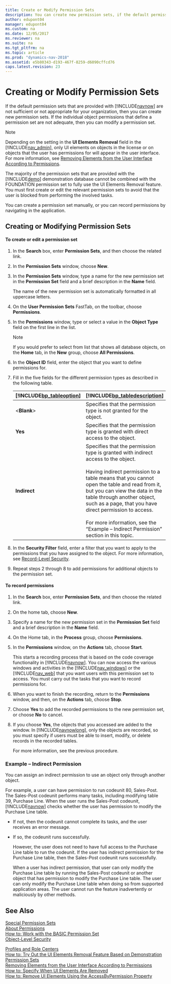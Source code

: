 ```yaml
---
title: Create or Modify Permission Sets
description: You can create new permission sets, if the default permission set provided with Dynamics NAV are not sufficient or appropriate for your organization. 
author: edupont04
manager: edupont04
ms.custom: na
ms.date: 12/05/2017
ms.reviewer: na
ms.suite: na
ms.tgt_pltfrm: na
ms.topic: article
ms.prod: "dynamics-nav-2018"
ms.assetid: e5b80343-d193-467f-8259-d6090cffcd76
caps.latest.revision: 23
---
```

# Creating or Modify Permission Sets
If the default permission sets that are provided with [!INCLUDE[navnow](includes/navnow_md.md)] are not sufficient or not appropriate for your organization, then you can create new permission sets. If the individual object permissions that define a permission set are not adequate, then you can modify a permission set.  

> [!NOTE]  
>  Depending on the setting in the **UI Elements Removal** field in the [!INCLUDE[nav_admin](includes/nav_admin_md.md)], only UI elements on objects in the license or on objects that the user has permissions for will appear in the user interface. For more information, see [Removing Elements from the User Interface According to Permissions](Removing-Elements-from-the-User-Interface-According-to-Permissions.md).  
>   
>  The majority of the permission sets that are provided with the [!INCLUDE[demo](includes/demo_md.md)] demonstration database cannot be combined with the FOUNDATION permission set to fully use the UI Elements Removal feature. You must first create or edit the relevant permission sets to avoid that the user is blocked from performing the involved tasks.  

 You can create a permission set manually, or you can record permissions by navigating in the application.  

## Creating or Modifying Permission Sets  

#### To create or edit a permission set  

1.  In the **Search** box, enter **Permission Sets**, and then choose the related link.  

2.  In the **Permission Sets** window, choose **New**.  

3.  In the **Permission Sets** window, type a name for the new permission set in the **Permission Set** field and a brief description in the **Name** field.  

     The name of the new permission set is automatically formatted in all uppercase letters.  

4.  On the **User Permission Sets** FastTab, on the toolbar, choose **Permissions**.  

5.  In the **Permissions** window, type or select a value in the **Object Type** field on the first line in the list.  

    > [!NOTE]  
    >  If you would prefer to select from list that shows all database objects, on the **Home** tab, in the **New** group, choose **All Permissions**.  

6.  In the **Object ID** field, enter the object that you want to define permissions for.  

7.  Fill in the five fields for the different permission types as described in the following table.  

    |[!INCLUDE[bp_tableoption](includes/bp_tableoption_md.md)]|[!INCLUDE[bp_tabledescription](includes/bp_tabledescription_md.md)]|  
    |----------------------------------|---------------------------------------|  
    |\<**Blank**>|Specifies that the permission type is not granted for the object.|  
    |**Yes**|Specifies that the permission type is granted with direct access to the object.|  
    |**Indirect**|Specifies that the permission type is granted with indirect access to the object.<br /><br /> Having indirect permission to a table means that you cannot open the table and read from it, but you can view the data in the table through another object, such as a page, that you have direct permission to access.<br /><br /> For more information, see the “Example – Indirect Permission” section in this topic.|  

8.  In the **Security Filter** field, enter a filter that you want to apply to the permissions that you have assigned to the object. For more information, see [Record-Level Security](Record-Level-Security.md).  

9. Repeat steps 2 through 8 to add permissions for additional objects to the permission set.  

#### To record permissions  

1.  In the **Search** box, enter **Permission Sets**, and then choose the related link.  

2.  On the home tab, choose **New**.  

3.  Specify a name for the new permission set in the **Permission Set** field and a brief description in the **Name** field.  

4.  On the Home tab, in the **Process** group, choose **Permissions**.  

5.  In the **Permissions** window, on the **Actions** tab, choose **Start**.  

     This starts a recording process that is based on the code coverage functionality in [!INCLUDE[navnow](includes/navnow_md.md)]. You can now access the various windows and activities in the [!INCLUDE[nav_windows](includes/nav_windows_md.md)] or the [!INCLUDE[nav_web](includes/nav_web_md.md)] that you want users with this permission set to access. You must carry out the tasks that you want to record permissions for.  

6.  When you want to finish the recording, return to the **Permissions** window, and then, on the **Actions** tab, choose **Stop**.  

7.  Choose **Yes** to add the recorded permissions to the new permission set, or choose **No** to cancel.  

8.  If you choose **Yes**, the objects that you accessed are added to the window. In [!INCLUDE[navnowlong](includes/navnowlong_md.md)], only the objects are recorded, so you must specify if users must be able to insert, modify, or delete records in the recorded tables.  

     For more information, see the previous procedure.  

### Example – Indirect Permission  
 You can assign an indirect permission to use an object only through another object.  

 For example, a user can have permission to run codeunit 80, Sales-Post. The Sales-Post codeunit performs many tasks, including modifying table 39, Purchase Line. When the user runs the Sales-Post codeunit, [!INCLUDE[navnow](includes/navnow_md.md)] checks whether the user has permission to modify the Purchase Line table.  

- If not, then the codeunit cannot complete its tasks, and the user receives an error message.  

- If so, the codeunit runs successfully.  

  However, the user does not need to have full access to the Purchase Line table to run the codeunit. If the user has indirect permission for the Purchase Line table, then the Sales-Post codeunit runs successfully.  

  When a user has indirect permission, that user can only modify the Purchase Line table by running the Sales-Post codeunit or another object that has permission to modify the Purchase Line table. The user can only modify the Purchase Line table when doing so from supported application areas. The user cannot run the feature inadvertently or maliciously by other methods.  

## See Also  
 [Special Permission Sets](Special-Permission-Sets.md)   
 [About Permissions](About-Permissions.md)   
 [How to: Work with the BASIC Permission Set](how-to-work-with-the-basic-permission-set.md)   
 [Object-Level Security](Object-Level-Security.md)   
 <!-- [User Groups](User-Groups.md) -->   
 [Profiles and Role Centers](Profiles-and-Role-Centers.md)   
 [How to: Try Out the UI Elements Removal Feature Based on Demonstration Permission Sets](How-to--Try-Out-the-UI-Elements-Removal-Feature-Based-on-Demonstration-Permission-Sets.md)   
 [Removing Elements from the User Interface According to Permissions](Removing-Elements-from-the-User-Interface-According-to-Permissions.md)   
 [How to: Specify When UI Elements Are Removed](How-to--Specify-When-UI-Elements-Are-Removed.md)   
 [How to: Remove UI Elements Using the AccessByPermission Property](How-to--Remove-UI-Elements-Using-the-AccessByPermission-Property.md)
